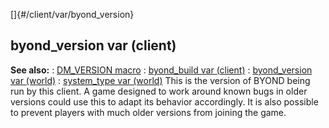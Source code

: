 []{#/client/var/byond_version}
## byond_version var (client)
**See also:**
:   [DM_VERSION macro](#/DM/preprocessor/DM_VERSION)
:   [byond_build var (client)](#/client/var/byond_build)
:   [byond_version var (world)](#/world/var/byond_version)
:   [system_type var (world)](#/world/var/system_type)
This is the version of BYOND being run by this client. A game designed
to work around known bugs in older versions could use this to adapt its
behavior accordingly. It is also possible to prevent players with much
older versions from joining the game.
